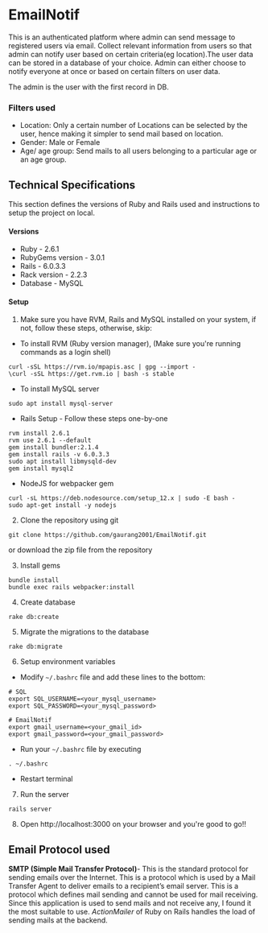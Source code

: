 # EmailNotif

This is an authenticated platform where admin can send
 message to registered users via email. Collect 
 relevant information from users so that admin can 
 notify user based on certain criteria(eg location).The 
 user data can be stored in a database of your choice. 
 Admin can either choose to notify everyone at once or 
 based on certain filters on user data. 
 
The admin is the user with the first record in DB. 

### Filters used 
- Location: Only a certain number of Locations can be selected by the user, 
hence making it simpler to send mail based on location.
- Gender: Male or Female
- Age/ age group: Send mails to all users belonging to a particular age or 
an age group.

## Technical Specifications
This section defines the versions of Ruby and Rails used and 
instructions to setup the project on local.

#### Versions
- Ruby - 2.6.1
- RubyGems version - 3.0.1
- Rails - 6.0.3.3
- Rack version - 2.2.3
- Database - MySQL

#### Setup
1. Make sure you have RVM, Rails and MySQL installed on your system, if not, follow
these steps, otherwise, skip:
- To install RVM (Ruby version manager), (Make sure you're running commands as 
a login shell)
```
curl -sSL https://rvm.io/mpapis.asc | gpg --import -
\curl -sSL https://get.rvm.io | bash -s stable
```
- To install MySQL server
```
sudo apt install mysql-server
```
- Rails Setup - Follow these steps one-by-one
```
rvm install 2.6.1
rvm use 2.6.1 --default
gem install bundler:2.1.4
gem install rails -v 6.0.3.3
sudo apt install libmysqld-dev
gem install mysql2
```
- NodeJS for webpacker gem
```
curl -sL https://deb.nodesource.com/setup_12.x | sudo -E bash -
sudo apt-get install -y nodejs
```

2. Clone the repository using git
```
git clone https://github.com/gaurang2001/EmailNotif.git
```
or download the zip file from the repository

3. Install gems
```
bundle install
bundle exec rails webpacker:install
```

4. Create database
```
rake db:create
```

5. Migrate the migrations to the database
```
rake db:migrate
```

6. Setup environment variables
- Modify `~/.bashrc` file and add these lines to the bottom:
```
# SQL
export SQL_USERNAME=<your_mysql_username>
export SQL_PASSWORD=<your_mysql_password>

# EmailNotif
export gmail_username=<your_gmail_id>
export gmail_password=<your_gmail_password>
```
- Run your `~/.bashrc` file by executing
```
. ~/.bashrc
```
- Restart terminal

7. Run the server
```
rails server
```

8. Open http://localhost:3000 on your browser and you're good to go!!

## Email Protocol used
**SMTP (Simple Mail Transfer Protocol)**- 
 This is the standard protocol for sending emails 
 over the Internet. This is a protocol which is 
 used by a Mail Transfer Agent to deliver emails to a 
 recipient’s email server. This is a protocol which 
 defines mail sending and cannot be used for mail receiving.
 Since this application is used to send mails and not receive any,
 I found it the most suitable to use. _*ActionMailer*_ of Ruby on Rails 
 handles the load of sending mails at the backend.

